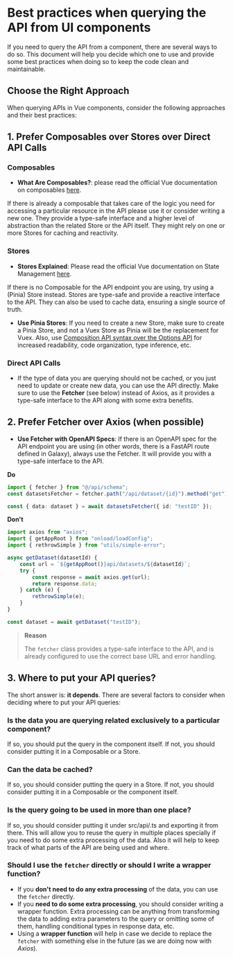 # Best practices when querying the API from UI components

If you need to query the API from a component, there are several ways to do so. This document will help you decide which one to use and provide some best practices when doing so to keep the code clean and maintainable.

## Choose the Right Approach

When querying APIs in Vue components, consider the following approaches and their best practices:

## 1. Prefer Composables over Stores over Direct API Calls

### Composables

-   **What Are Composables?**: please read the official Vue documentation on composables [here](https://vuejs.org/guide/reusability/composables.html).

If there is already a composable that takes care of the logic you need for accessing a particular resource in the API please use it or consider writing a new one. They provide a type-safe interface and a higher level of abstraction than the related Store or the API itself. They might rely on one or more Stores for caching and reactivity.

### Stores

-   **Stores Explained**: Please read the official Vue documentation on State Management [here](https://vuejs.org/guide/scaling-up/state-management.html).

If there is no Composable for the API endpoint you are using, try using a (Pinia) Store instead. Stores are type-safe and provide a reactive interface to the API. They can also be used to cache data, ensuring a single source of truth.

-   **Use Pinia Stores**: If you need to create a new Store, make sure to create a Pinia Store, and not a Vuex Store as Pinia will be the replacement for Vuex. Also, use [Composition API syntax over the Options API](https://vuejs.org/guide/extras/composition-api-faq.html) for increased readability, code organization, type inference, etc.

### Direct API Calls

-   If the type of data you are querying should not be cached, or you just need to update or create new data, you can use the API directly. Make sure to use the **Fetcher** (see below) instead of Axios, as it provides a type-safe interface to the API along with some extra benefits.

## 2. Prefer Fetcher over Axios (when possible)

-   **Use Fetcher with OpenAPI Specs**: If there is an OpenAPI spec for the API endpoint you are using (in other words, there is a FastAPI route defined in Galaxy), always use the Fetcher. It will provide you with a type-safe interface to the API.

**Do**

```typescript
import { fetcher } from "@/api/schema";
const datasetsFetcher = fetcher.path("/api/dataset/{id}").method("get").create();

const { data: dataset } = await datasetsFetcher({ id: "testID" });
```

**Don't**

```js
import axios from "axios";
import { getAppRoot } from "onload/loadConfig";
import { rethrowSimple } from "utils/simple-error";

async getDataset(datasetId) {
    const url = `${getAppRoot()}api/datasets/${datasetId}`;
    try {
        const response = await axios.get(url);
        return response.data;
    } catch (e) {
        rethrowSimple(e);
    }
}

const dataset = await getDataset("testID");
```

> **Reason**
>
> The `fetcher` class provides a type-safe interface to the API, and is already configured to use the correct base URL and error handling.

## 3. Where to put your API queries?

The short answer is: **it depends**. There are several factors to consider when deciding where to put your API queries:

### Is the data you are querying related exclusively to a particular component?

If so, you should put the query in the component itself. If not, you should consider putting it in a Composable or a Store.

### Can the data be cached?

If so, you should consider putting the query in a Store. If not, you should consider putting it in a Composable or the component itself.

### Is the query going to be used in more than one place?

If so, you should consider putting it under src/api/<resource>.ts and exporting it from there. This will allow you to reuse the query in multiple places specially if you need to do some extra processing of the data. Also it will help to keep track of what parts of the API are being used and where.

### Should I use the `fetcher` directly or should I write a wrapper function?

-   If you **don't need to do any extra processing** of the data, you can use the `fetcher` directly.
-   If you **need to do some extra processing**, you should consider writing a wrapper function. Extra processing can be anything from transforming the data to adding extra parameters to the query or omitting some of them, handling conditional types in response data, etc.
-   Using a **wrapper function** will help in case we decide to replace the `fetcher` with something else in the future (as we are doing now with _Axios_).
